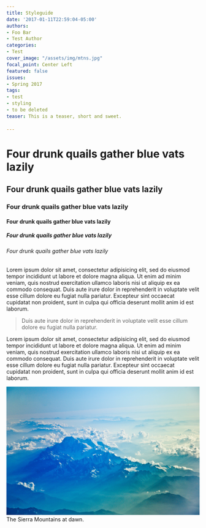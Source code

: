 ```yaml
---
title: Styleguide
date: '2017-01-11T22:59:04-05:00'
authors:
- Foo Bar
- Test Author
categories:
- Test
cover_image: "/assets/img/mtns.jpg"
focal_point: Center Left
featured: false
issues:
- Spring 2017
tags:
- test
- styling
- to be deleted
teaser: This is a teaser, short and sweet.

---
```

# Four drunk quails gather blue vats lazily
## Four drunk quails gather blue vats lazily
### Four drunk quails gather blue vats lazily
#### Four drunk quails gather blue vats lazily
##### Four drunk quails gather blue vats lazily
###### Four drunk quails gather blue vats lazily

Lorem ipsum dolor sit amet, consectetur adipisicing elit, sed do eiusmod tempor incididunt ut labore et dolore magna aliqua. Ut enim ad minim veniam, quis nostrud exercitation ullamco laboris nisi ut aliquip ex ea commodo consequat. Duis aute irure dolor in reprehenderit in voluptate velit esse cillum dolore eu fugiat nulla pariatur. Excepteur sint occaecat cupidatat non proident, sunt in culpa qui officia deserunt mollit anim id est laborum.

> Duis aute irure dolor in reprehenderit in voluptate velit esse cillum dolore eu fugiat nulla pariatur.

Lorem ipsum dolor sit amet, consectetur adipisicing elit, sed do eiusmod tempor incididunt ut labore et dolore magna aliqua. Ut enim ad minim veniam, quis nostrud exercitation ullamco laboris nisi ut aliquip ex ea commodo consequat. Duis aute irure dolor in reprehenderit in voluptate velit esse cillum dolore eu fugiat nulla pariatur. Excepteur sint occaecat cupidatat non proident, sunt in culpa qui officia deserunt mollit anim id est laborum.

![A picture of mountains](/assets/img/mtns.jpg) The Sierra Mountains at dawn.
